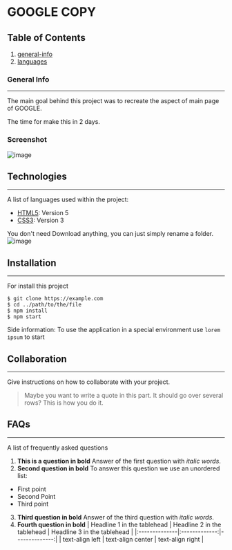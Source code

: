 # GOOGLE COPY

 
 
 ## Table of Contents
1. [general-info](#general-info)
2. [languages](#technologies)


### General Info
***
The main goal behind this project was to recreate the aspect of main page of GOOGLE.

The time for make this in 2 days.
### Screenshot
![image](https://user-images.githubusercontent.com/91453779/142696875-8aa00aa9-8960-4afb-bd9b-27af9f9e4a7d.png)
## Technologies
***
A list of languages used within the project:
* [HTML5](https://example.com): Version 5
* [CSS3](https://example.com): Version 3


You don't need Download anything, you can just simply rename a folder.
![image](https://user-images.githubusercontent.com/91453779/142698076-9a93a23a-50b0-47b5-ba96-f594fbcde440.png)


## Installation
***
For install this project
```
$ git clone https://example.com
$ cd ../path/to/the/file
$ npm install
$ npm start
```
Side information: To use the application in a special environment use ```lorem ipsum``` to start
## Collaboration
***
Give instructions on how to collaborate with your project.
> Maybe you want to write a quote in this part. 
> It should go over several rows?
> This is how you do it.
## FAQs
***
A list of frequently asked questions
1. **This is a question in bold**
Answer of the first question with _italic words_. 
2. __Second question in bold__ 
To answer this question we use an unordered list:
* First point
* Second Point
* Third point
3. **Third question in bold**
Answer of the third question with *italic words*.
4. **Fourth question in bold**
| Headline 1 in the tablehead | Headline 2 in the tablehead | Headline 3 in the tablehead |
|:--------------|:-------------:|--------------:|
| text-align left | text-align center | text-align right |
